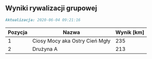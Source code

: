 ## Wyniki rywalizacji grupowej

```markdown
Aktualizacja: 2020-06-04 09:21:16
```

Pozycja | Nazwa | Wynik [km] |
------------ | -------------  | -------------
 1 |Ciosy Mocy aka Ostry Cień Mgły | 235 
 2 |Drużyna A | 213